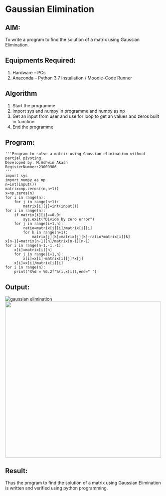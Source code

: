 # Gaussian Elimination

## AIM:
To write a program to find the solution of a matrix using Gaussian Elimination.

## Equipments Required:
1. Hardware – PCs
2. Anaconda – Python 3.7 Installation / Moodle-Code Runner

## Algorithm
1. Start the programme
2. import sys and numpy in programme and numpy as np 
3. Get an input from user and use for loop to get an values and zeros built in function
4. End the programme

## Program:
```
'''Program to solve a matrix using Gaussian elimination without partial pivoting.
Developed by: M.Ashwin Akash
RegisterNumber:23009906 
'''
import sys
import numpy as np
n=int(input())
matrix=np.zeros((n,n+1))
x=np.zeros(n)
for i in range(n):
    for j in range(n+1):
        matrix[i][j]=int(input())
for i in range(n):
    if matrix[i][i]==0.0:
        sys.exit("Divide by zero error")
    for j in range(i+1,n):
        ratio=matrix[j][i]/matrix[i][i]
        for k in range(n+1):
            matrix[j][k]=matrix[j][k]-ratio*matrix[i][k]
x[n-1]=matrix[n-1][n]/matrix[n-1][n-1]
for i in range(n-1,-1,-1):
    x[i]=matrix[i][n]
    for j in range(i+1,n):
        x[i]=x[i]-matrix[i][j]*x[j]
    x[i]=x[i]/matrix[i][i]
for i in range(n):
    print("X%d = %0.2f"%(i,x[i]),end=" ")
```

## Output:
![gaussian elimination]()
<img src=![gaussian](https://github.com/AshwinAkash24/Gaussian/assets/144979248/917d8b62-4d92-48dd-942a-fdb9878ee61e) width=500 height=500>


## Result:
Thus the program to find the solution of a matrix using Gaussian Elimination is written and verified using python programming.

